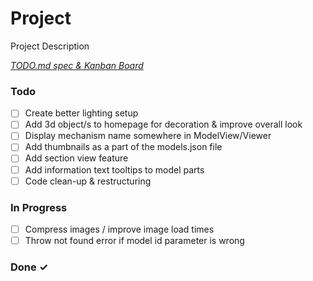 # Project

Project Description

<em>[TODO.md spec & Kanban Board](https://bit.ly/3fCwKfM)</em>

### Todo

- [ ] Create better lighting setup  
- [ ] Add 3d object/s to homepage for decoration & improve overall look  
- [ ] Display mechanism name somewhere in ModelView/Viewer  
- [ ] Add thumbnails as a part of the models.json file  
- [ ] Add section view feature  
- [ ] Add information text tooltips to model parts  
- [ ] Code clean-up & restructuring  

### In Progress

- [ ] Compress images / improve image load times  
- [ ] Throw not found error if model id parameter is wrong  

### Done ✓


